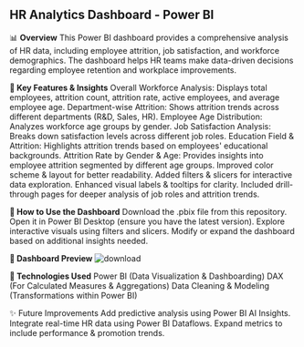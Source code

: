 ## HR Analytics Dashboard - Power BI

📊 **Overview**
This Power BI dashboard provides a comprehensive analysis of HR data, including employee attrition, job satisfaction, and workforce demographics. The dashboard helps HR teams make data-driven decisions regarding employee retention and workplace improvements.

**📌 Key Features & Insights**
Overall Workforce Analysis: Displays total employees, attrition count, attrition rate, active employees, and average employee age.
Department-wise Attrition: Shows attrition trends across different departments (R&D, Sales, HR).
Employee Age Distribution: Analyzes workforce age groups by gender.
Job Satisfaction Analysis: Breaks down satisfaction levels across different job roles.
Education Field & Attrition: Highlights attrition trends based on employees' educational backgrounds.
Attrition Rate by Gender & Age: Provides insights into employee attrition segmented by different age groups.
Improved color scheme & layout for better readability.
Added filters & slicers for interactive data exploration.
Enhanced visual labels & tooltips for clarity.
Included drill-through pages for deeper analysis of job roles and attrition trends.

**📂 How to Use the Dashboard**
Download the .pbix file from this repository.
Open it in Power BI Desktop (ensure you have the latest version).
Explore interactive visuals using filters and slicers.
Modify or expand the dashboard based on additional insights needed.

**📸 Dashboard Preview**
![download](https://github.com/user-attachments/assets/eb78c443-788c-4f6c-9dd1-680850c44a98)


**📌 Technologies Used**
Power BI (Data Visualization & Dashboarding)
DAX (For Calculated Measures & Aggregations)
Data Cleaning & Modeling (Transformations within Power BI)

✨ Future Improvements
Add predictive analysis using Power BI AI Insights.
Integrate real-time HR data using Power BI Dataflows.
Expand metrics to include performance & promotion trends.

